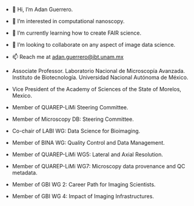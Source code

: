 - 👋 Hi, I’m Adan Guerrero.
- 👀 I’m interested in computational nanoscopy.
- 🌱 I’m currently learning how to create FAIR science.
- 💞️ I’m looking to collaborate on any aspect of image data science.
- 📫 Reach me at adan.guerrero@ibt.unam.mx

- Associate Professor. Laboratorio Nacional de Microscopía Avanzada. Instituto de Biotecnología. Universidad Nacional Autónoma de México.
- Vice President of the Academy of Sciences of the State of Morelos, Mexico.  
- Member of QUAREP-LiMi Steering Committee.
- Member of Microscopy DB: Steering Committee.
- Co-chair of LABI WG: Data Science for Bioimaging.
- Member of BINA WG: Quality Control and Data Management.
- Member of QUAREP-LiMi WG5: Lateral and Axial Resolution.
- Member of QUAREP-LiMi WG7: Microscopy data provenance and QC metadata.
- Member of GBI WG 2: Career Path for Imaging Scientists.
- Member of GBI WG 4: Impact of Imaging Infrastructures.

